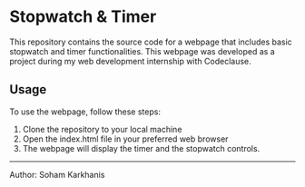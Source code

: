 # Stopwatch & Timer

This repository contains the source code for a webpage that includes basic stopwatch and timer functionalities. This webpage was developed as a project during my web development internship with Codeclause.

## Usage

To use the webpage, follow these steps:

1. Clone the repository to your local machine
2. Open the index.html file in your preferred web browser
3. The webpage will display the timer and the stopwatch controls.

---

Author: Soham Karkhanis
